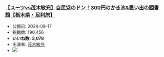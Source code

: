 ### [【スーツvs茂木敏充】自民党のドン！300円のかき氷&思い出の図書館【栃木県・足利旅】](https://www.youtube.com/watch?v=F-V7zJExTPE)
-   公開日: 2024-08-17
-   視聴数: 190,456
-   **いいね数: 3,078**
-   出演者: [茂木敏充](/rehacq_fan/people/茂木敏充 "wikilink")
- [![](https://img.youtube.com/vi/F-V7zJExTPE/hqdefault.jpg)](https://www.youtube.com/watch?v=F-V7zJExTPE)
